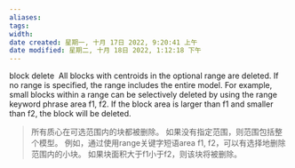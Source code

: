 ```yaml
---
aliases: 
tags: 
width:
date created: 星期一, 十月 17日 2022, 9:20:41 上午
date modified: 星期二, 十月 18日 2022, 1:12:18 下午
---
```

block delete <range>
All blocks with centroids in the optional range are deleted. If no range is specified, the range includes the entire model. For example, small blocks within a range can be selectively deleted by using the range keyword phrase area f1, f2. If the block area is larger than f1 and smaller than f2, the block will be deleted.
>所有质心在可选范围内的块都被删除。
如果没有指定范围，则范围包括整个模型。
例如，通过使用range关键字短语area f1, f2，可以有选择地删除范围内的小块。
如果块面积大于f1小于f2，则该块将被删除。